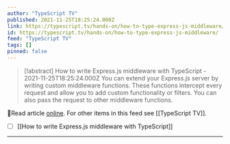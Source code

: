 ```yaml
---
author: "TypeScript TV"
published: 2021-11-25T18:25:24.000Z
link: https://typescript.tv/hands-on/how-to-type-express-js-middleware/
id: https://typescript.tv/hands-on/how-to-type-express-js-middleware/
feed: "TypeScript TV"
tags: []
pinned: false
---
```

> [!abstract] How to write Express.js middleware with TypeScript - 2021-11-25T18:25:24.000Z
> You can extend your Express.js server by writing custom middleware functions. These functions intercept every request and allow you to add custom functionality or filters. You can also pass the request to other middleware functions.

🔗Read article [online](https://typescript.tv/hands-on/how-to-type-express-js-middleware/). For other items in this feed see [[TypeScript TV]].

- [ ] [[How to write Express․js middleware with TypeScript]]
- - -

